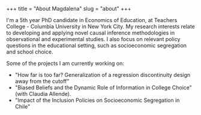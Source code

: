 +++
title = "About Magdalena"
slug = "about"
+++

I'm a 5th year PhD candidate in Economics of Education, at Teachers College - Columbia University in New York City. My research interests relate to developing and applying novel causal inference methodologies in observational and experimental studies. I also focus on relevant policy questions in the educational setting, such as socioeconomic segregation and school choice.


Some of the projects I am currently working on:

* "How far is too far? Generalization of a regression discontinuity design away from the cutoff"
* "Biased Beliefs and the Dynamic Role of Information in College Choice" (with Claudia Allende).
* "Impact of the Inclusion Policies on Socioeconomic Segregation in Chile"

